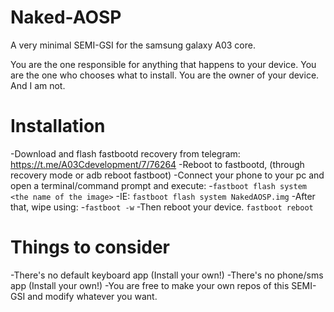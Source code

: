 # Naked-AOSP
A very minimal SEMI-GSI for the samsung galaxy A03 core.

You are the one responsible for anything that happens to your device.
You are the one who chooses what to install.
You are the owner of your device.
And I am not.

# Installation
-Download and flash fastbootd recovery from telegram: https://t.me/A03Cdevelopment/7/76264
-Reboot to fastbootd, (through recovery mode or adb reboot fastboot)
-Connect your phone to your pc and open a terminal/command prompt and execute:
-`fastboot flash system <the name of the image>`
-IE: `fastboot flash system NakedAOSP.img`
-After that, wipe using:
-`fastboot -w`
-Then reboot your device. `fastboot reboot`

# Things to consider
-There's no default keyboard app (Install your own!)
-There's no phone/sms app (Install your own!)
-You are free to make your own repos of this SEMI-GSI and modify whatever you want.
